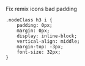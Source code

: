 Fix remix icons bad padding 
```
.nodeClass h3 i {
    padding: 0px;
    margin: 0px;
    display: inline-block;
    vertical-align: middle;
    margin-top: -3px;
    font-size: 32px;
}
```
